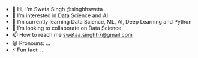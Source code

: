 - 👋 Hi, I’m Sweta Singh @singhhsweta
- 👀 I’m interested in Data Science and AI
- 🌱 I’m currently learning Data Science, ML, AI, Deep Learning and Python
- 💞️ I’m looking to collaborate on Data Science
- 📫 How to reach me swetaa.singhh7@gmail.com
- 😄 Pronouns: ...
- ⚡ Fun fact: ...

<!---
singhhsweta/singhhsweta is a ✨ special ✨ repository because its `README.md` (this file) appears on your GitHub profile.
You can click the Preview link to take a look at your changes.
--->
